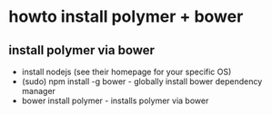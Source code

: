 # howto install polymer + bower

## install polymer via bower
* 	install nodejs (see their homepage for your specific OS)
* 	(sudo) npm install -g bower - globally install bower dependency manager
* 	bower install polymer - installs polymer via bower